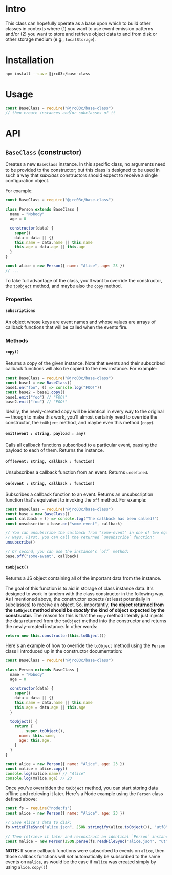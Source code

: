 # Intro

This class can hopefully operate as a base upon which to build other classes in contexts where (1) you want to use event emission patterns and/or (2) you want to store and retrieve object data to and from disk or other storage medium (e.g., `localStorage`).

# Installation

```bash
npm install --save @jrc03c/base-class
```

# Usage

```js
const BaseClass = require("@jrc03c/base-class")
// then create instances and/or subclasses of it
```

# API

## `BaseClass` (constructor)

Creates a new `BaseClass` instance. In this specific class, no arguments need to be provided to the constructor; but this class is designed to be used in such a way that _subclass_ constructors should expect to receive a single configuration object.

For example:

```js
const BaseClass = require("@jrc03c/base-class")

class Person extends BaseClass {
  name = "Nobody"
  age = 0

  constructor(data) {
    super()
    data = data || {}
    this.name = data.name || this.name
    this.age = data.age || this.age
  }
}

const alice = new Person({ name: "Alice", age: 23 })
// ...
```

To take full advantage of the class, you'll want to override the constructor, the [`toObject`](#toobject) method, and maybe also the [`copy`](#copy) method.

### Properties

#### `subscriptions`

An object whose keys are event names and whose values are arrays of callback functions that will be called when the events fire.

### Methods

#### `copy()`

Returns a copy of the given instance. Note that events and their subscribed callback functions will also be copied to the new instance. For example:

```js
const BaseClass = require("@jrc03c/base-class")
const base1 = new BaseClass()
base1.on("foo", () => console.log("FOO!"))
const base2 = base1.copy()
base1.emit("foo") // "FOO!"
base2.emit("foo") // "FOO!"
```

Ideally, the newly-created copy will be identical in every way to the original — though to make this work, you'll almost certainly need to override the constructor, the `toObject` method, and maybe even this method (`copy`).

#### `emit(event : string, payload : any)`

Calls all callback functions subscribed to a particular event, passing the payload to each of them. Returns the instance.

#### `off(event: string, callback : function)`

Unsubscribes a callback function from an event. Returns `undefined`.

#### `on(event : string, callback : function)`

Subscribes a callback function to an event. Returns an unsubscription function that's equivalent to invoking the `off` method. For example:

```js
const BaseClass = require("@jrc03c/base-class")
const base = new BaseClass()
const callback = () => console.log("The callback has been called!")
const unsubscribe = base.on("some-event", callback)

// You can unsubscribe the callback from "some-event" in one of two equivalent
// ways. First, you can call the returned `unsubscribe` function:
unsubscribe()

// Or second, you can use the instance's `off` method:
base.off("some-event", callback)
```

#### `toObject()`

Returns a JS object containing all of the important data from the instance.

The goal of this function is to aid in storage of class instance data. It's designed to work in tandem with the class constructor in the following way. As I mentioned above, the constructor expects (at least potentially in subclasses) to receive an object. So, importantly, **the object returned from the `toObject` method should be _exactly_ the kind of object expected by the constructor.** The reason for this is that the `copy` method literally just injects the data returned from the `toObject` method into the constructor and returns the newly-created instance. In other words:

```js
return new this.constructor(this.toObject())
```

Here's an example of how to override the `toObject` method using the `Person` class I introduced up in the constructor documentation:

```js
const BaseClass = require("@jrc03c/base-class")

class Person extends BaseClass {
  name = "Nobody"
  age = 0

  constructor(data) {
    super()
    data = data || {}
    this.name = data.name || this.name
    this.age = data.age || this.age
  }

  toObject() {
    return {
      ...super.toObject(),
      name: this.name,
      age: this.age,
    }
  }
}

const alice = new Person({ name: "Alice", age: 23 })
const malice = alice.copy()
console.log(malice.name) // "Alice"
console.log(malice.age) // 23
```

Once you've overridden the `toObject` method, you can start storing data offline and retrieving it later. Here's a Node example using the `Person` class defined above:

```js
const fs = require("node:fs")
const alice = new Person({ name: "Alice", age: 23 })

// Save Alice's data to disk:
fs.writeFileSync("alice.json", JSON.stringify(alice.toObject()), "utf8")

// Then retrieve it later and reconstruct an identical `Person` instance:
const malice = new Person(JSON.parse(fs.readFileSync("alice.json", "utf8")))
```

**NOTE:** If some callback functions were subscribed to events on `alice`, then those callback functions will _not_ automatically be subscribed to the same events on `malice`, as would be the case if `malice` was created simply by using `alice.copy()`!
